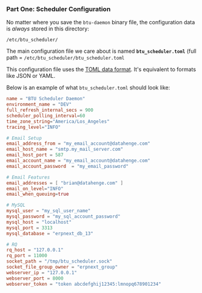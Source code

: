 ### Part One: Scheduler Configuration

No matter where you save the `btu-daemon` binary file, the configuration data is *always* stored in this directory:

```
/etc/btu_scheduler/
```

The main configuration file we care about is named **`btu_scheduler.toml`**  (full path = `/etc/btu_scheduler/btu_scheduler.toml`

This configuration file uses the [TOML data format](https://toml.io/en/).  It's equivalent to formats like JSON or YAML.

Below is an example of what `btu_scheduler.toml` should look like:

```toml
name = "BTU Scheduler Daemon"
environment_name = "DEV"
full_refresh_internal_secs = 900
scheduler_polling_interval=60
time_zone_string="America/Los_Angeles"
tracing_level="INFO"

# Email Setup
email_address_from = "my_email_account@datahenge.com"
email_host_name = "smtp.my_mail_server.com"
email_host_port = 587
email_account_name = "my_email_account@datahenge.com"
email_account_password  = "my_email_password"

# Email Features
email_addresses = [ "brian@datahenge.com" ]
email_on_level="INFO"
email_when_queuing=true

# MySQL
mysql_user = "my_sql_user_name"
mysql_password = "my_sql_account_password"
mysql_host = "localhost"
mysql_port = 3313
mysql_database = "erpnext_db_13"

# RQ
rq_host = "127.0.0.1"
rq_port = 11000
socket_path = "/tmp/btu_scheduler.sock"
socket_file_group_owner = "erpnext_group"
webserver_ip = "127.0.0.1"
webserver_port = 8000
webserver_token = "token abcdefghij12345:lmnopq678901234"
```

